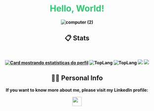 
<div align="center">
  <strong><h1 style="color: #2ecc71">Hello, World! </h1>

    
![computer (2)](https://github.com/bianca-c-melo/bianca-c-melo/assets/81665351/8119f166-564b-4ec0-b732-8c0dc740ac20)

  </div>

<h2 align="center"><strong> 📋 Stats </strong></h2>
<br/>
<div width="100%" align="center">

[![Card mostrando estatísticas do perfil](http://github-profile-summary-cards.vercel.app/api/cards/profile-details?username=bianca-c-melo&theme=tokyonight)](#)
![TopLang](http://github-profile-summary-cards.vercel.app/api/cards/repos-per-language?username=bianca-c-melo&theme=tokyonight)
![TopLang](http://github-profile-summary-cards.vercel.app/api/cards/most-commit-language?username=bianca-c-melo&theme=tokyonight)
![](http://github-profile-summary-cards.vercel.app/api/cards/stats?username=bianca-c-melo&theme=tokyonight)
![](http://github-profile-summary-cards.vercel.app/api/cards/productive-time?username=bianca-c-melo&theme=tokyonight&utcOffset=-3)




</div>

<div width="100%" align="center">
 
</div>

<div width="100%" align="center">

</div>

<h2 align="center"><strong> 🧍‍♀️ Personal Info </strong></h2>


<p align="center">
  If you want to know more about me, please visit my LinkedIn profile:</p>
  <p align="center">
  <a href="https://br.linkedin.com/in/bianca-c-melo" alt="Gmail"> 
  <img src="https://img.shields.io/badge/linkedin-%230077B5.svg?style=for-the-badge&logo=linkedin&logoColor=white" height="30" align="center"/></a>
</p>  

  <br/>
</p>
 
